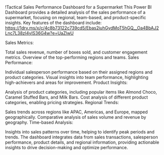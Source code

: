 !Tactical Sales Performance Dashboard for a Supermarket
This Power BI Dashboard provides a detailed analysis of the sales performance of a supermarket, focusing on regional, team-based, and product-specific insights. Key features of the dashboard include:
https://1drv.ms/x/c/4c8b73122c739cd5/Ebas2iuhGydMoT5hGQ__Oa4BbAJ2Lnc7L38zI4yIS36G4w?e=UaZlwU

Sales Metrics:

Total sales revenue, number of boxes sold, and customer engagement metrics.
Overview of the top-performing regions and teams.
Sales Performance:

Individual salesperson performance based on their assigned regions and product categories.
Visual insights into team performance, highlighting high-achievers and areas for improvement.
Product Insights:

Analysis of product categories, including popular items like Almond Choco, Caramel Stuffed Bars, and Milk Bars.
Cost analysis of different product categories, enabling pricing strategies.
Regional Trends:

Sales trends across regions like APAC, Americas, and Europe, mapped geographically.
Comparative analysis of sales volume and revenue by geography.
Time-based Analysis:

Insights into sales patterns over time, helping to identify peak periods and trends.
The dashboard integrates data from sales transactions, salesperson performance, product details, and regional information, providing actionable insights to drive decision-making and optimize performance.
